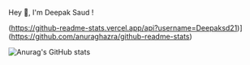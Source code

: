 Hey 👋, I'm Deepak Saud !


(https://github-readme-stats.vercel.app/api?username=Deepaksd21)](https://github.com/anuraghazra/github-readme-stats)

![Anurag's GitHub stats](https://github-readme-stats.vercel.app/api?username=Deepaksd21&show_icons=true&theme=radical)
